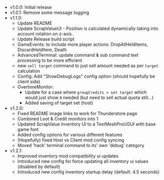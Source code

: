 - v1.0.0: Initial release
- v1.0.1: Remove some message logging
- v1.1.0:
  - Update README
  - Update ScrapValueUI - Position is calculated dynamically taking into account rotation on z-axis.
  - Update Release build script
  - GameEvents: to include more player actions: DropAllHeldItems, DiscardHeldItem, Death
  - AdvancedTerminal: update command & sub command text processing to be more efficient
  - new `sell target` command to just sell amount needed as per `target` calculation
  - Config: Add "ShowDebugLogs" config option (should hopefully be client side)
  - OvertimeMonitor:
    - Update for a case where `groupCredits > set target` which would just show `0` needed (but need to sell actual quota still...)
    - Added saving of target set (host)
- v1.2.0:
  - Fixed README image links to work for Thunderstore page
  - Combined Loot & Credit monitors into 1
  - Updated ScrapValue Inventory UI to a TextMeshProUGUI with base game font
  - Added config options for various different features
  - (Hopefully) fixed Host vs Client mod config syncing
  - Moved 'hack' terminal command to its' own 'debug' category
- v1.2.1:
  - Improved inventory mod compatibility ui updates
  - Introduced new config for force updating all inventory ui values (disabled by default)
  - Introduced new config inventory startup delay (default: 4.5 seconds)
